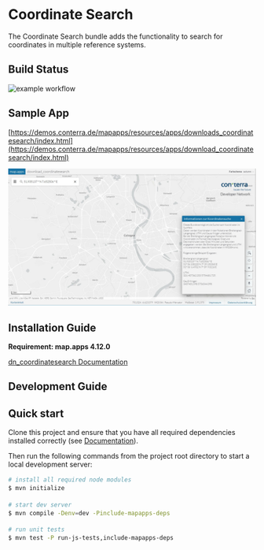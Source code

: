 # Coordinate Search
The Coordinate Search bundle adds the functionality to search for coordinates in multiple reference systems.

## Build Status

![example workflow](https://github.com/conterra/mapapps-devnet-blueprint/actions/workflows/devnet-bundle-snapshot.yml/badge.svg)


## Sample App
[https://demos.conterra.de/mapapps/resources/apps/downloads_coordinatesearch/index.html](https://demos.conterra.de/mapapps/resources/apps/download_coordinatesearch/index.html)

![Screenshot Sample App Coordinate Search](https://github.com/conterra/mapapps-coordinate-search/blob/main/screenshot.JPG)

## Installation Guide
**Requirement: map.apps 4.12.0**

[dn_coordinatesearch Documentation](https://github.com/conterra/mapapps-coordinate-search/tree/main/src/main/js/bundles/dn_coordinatesearch)

## Development Guide
## Quick start

Clone this project and ensure that you have all required dependencies installed correctly (see [Documentation](https://docs.conterra.de/en/mapapps/latest/developersguide/getting-started/set-up-development-environment.html)).

Then run the following commands from the project root directory to start a local development server:

```bash
# install all required node modules
$ mvn initialize

# start dev server
$ mvn compile -Denv=dev -Pinclude-mapapps-deps

# run unit tests
$ mvn test -P run-js-tests,include-mapapps-deps
```
